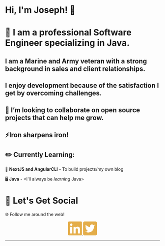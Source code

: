 # Hi, I'm Joseph! 👋

# 💬 I am a professional Software Engineer specializing in Java. 

## I am a Marine and Army veteran with a strong background in sales and client relationships. 
## I enjoy development because of the satisfaction I get by overcoming challenges. 

##  👯 I’m looking to collaborate on open source projects that can help me grow. 
## ⚡Iron sharpens iron!

## ✏️ Currently Learning:
🎨 **NextJS and AngularCLI** - To build projects/my own blog

🖥️ **Java** - <I'll always be *learning* Java>

# 🥳 Let's Get Social
🌐 Follow me around the web!

<div align="center" >  
	<a href="https://www.linkedin.com/in/josephwalker3" target="_blank">
		<img src="https://github.com/joewhocodes/readme-assets/blob/main/profile_images/linkedin.png" alt="linkedin icon" height="45px" />
	</a>
	<a href="https://twitter.com/_joseph_creator" target="_blank">
		<img src="https://github.com/joewhocodes/readme-assets/blob/main/profile_images/twitter.png" alt="twitter icon" height="45px" />
	</a>
</div>


---

<!--
**J0311/J0311** is a ✨ _special_ ✨ repository because its `README.md` (this file) appears on your GitHub profile.

Here are some ideas to get you started:

- 🔭 I’m currently working on ...
- 🌱 I’m currently learning ...
- 👯 I’m looking to collaborate on ...
- 🤔 I’m looking for help with ...
- 💬 Ask me about ...
- 📫 How to reach me: ...
- 😄 Pronouns: ...
- ⚡ Fun fact: ...
-->

